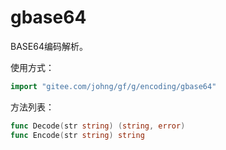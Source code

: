 # gbase64

BASE64编码解析。

使用方式：
```go
import "gitee.com/johng/gf/g/encoding/gbase64"
```

方法列表：
```go
func Decode(str string) (string, error)
func Encode(str string) string
```